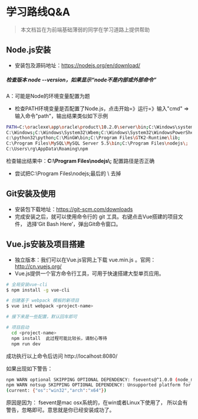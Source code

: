 # 学习路线Q&A
> 本文档旨在为前端基础薄弱的同学在学习道路上提供帮助

## Node.js安装
- 安装包及源码地址：https://nodejs.org/en/download/
##### 检查版本 node --version，如果显示“node不是内部或外部命令”
A：可能是Node的环境变量配置为题
- 检查PATH环境变量是否配置了Node.js，点击开始=》运行=》输入"cmd" => 输入命令"path"，输出结果类似如下示例
``` bash
PATH=C:\oraclexe\app\oracle\product\10.2.0\server\bin;C:\Windows\system32;
C:\Windows;C:\Windows\System32\Wbem;C:\Windows\System32\WindowsPowerShell\v1.0\;
c:\python32\python;C:\MinGW\bin;C:\Program Files\GTK2-Runtime\lib;
C:\Program Files\MySQL\MySQL Server 5.5\bin;C:\Program Files\nodejs\;
C:\Users\rg\AppData\Roaming\npm
```
检查输出结果中：**C:\Program Files\nodejs\\;** 配置路径是否正确
- 尝试把C:\Program Files\nodejs\;最后的 \ 去掉


## Git安装及使用
- 安装包下载地址：https://git-scm.com/downloads
- 完成安装之后，就可以使用命令行的 git 工具。右键点击Vue搭建的项目文件，
选择‘Git Bash Here’，弹出Git命令窗口。

## Vue.js安装及项目搭建
- 独立版本：我们可以在Vue.js官网上下载 vue.min.js 。官网：http://cn.vuejs.org/
- Vue.js提供一个官方命令行工具，可用于快速搭建大型单页应用。
``` bash
# 全局安装vue-cli
$ npm install -g vue-cli

# 创建基于 webpack 模板的新项目
$ vue init webpack <project-name>

# 接下来是一些配置，默认回车即可

# 项目启动
  cd <project-name>
  npm install  此过程可能比较长，请耐心等待
  npm run dev
```
 成功执行以上命令后访问 http://localhost:8080/

 如果出现如下警告：
``` bash
npm WARN optional SKIPPING OPTIONAL DEPENDENCY: fsevents@^1.0.0 (node_modules\chokidar\node_modules\fsevents):
npm WARN notsup SKIPPING OPTIONAL DEPENDENCY: Unsupported platform for fsevents@1.0.17: wanted {"os":"darwin","arch":"any"}
(current: {"os":"win32","arch":"x64"})
```
原因是因为： fsevent是mac osx系统的，在win或者Linux下使用了，
所以会有警告，忽略即可。意思就是你已经安装成功了。